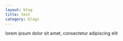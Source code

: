 ```yaml
---
layout: blog
title: test
category: blogs
---
```


lorem ipsum dolor sit amet, consectetur adipiscing elit
